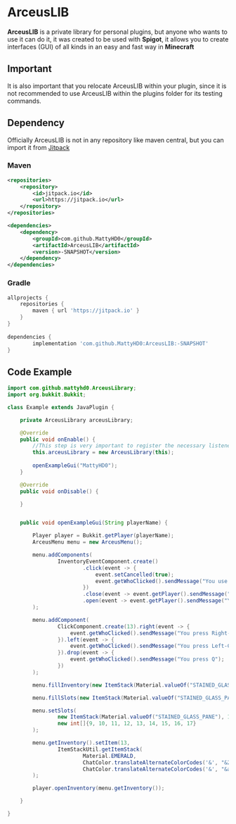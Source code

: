 # ArceusLIB

**ArceusLIB** is a private library for personal plugins, but anyone who wants to use it can do it, it was created to be used with **Spigot**, it allows you to create interfaces (GUI) of all kinds in an easy and fast way in **Minecraft**

## Important

It is also important that you relocate ArceusLIB within your plugin, since it is not recommended to use ArceusLIB within the plugins folder for its testing commands.

## Dependency

Officially ArceusLIB is not in any repository like maven central, but you can import it from [Jitpack](https://jitpack.io/#MattyHD0/ArceusLIB/)

### Maven
```xml
<repositories>
	<repository>
        <id>jitpack.io</id>
        <url>https://jitpack.io</url>
	</repository>
</repositories>
```
```xml
<dependencies>
	<dependency>
	    <groupId>com.github.MattyHD0</groupId>
	    <artifactId>ArceusLIB</artifactId>
	    <version>-SNAPSHOT</version>
	</dependency>
</dependencies>
```
### Gradle

```groovy
allprojects {
	repositories {
		maven { url 'https://jitpack.io' }
	}
}
	
dependencies {
        implementation 'com.github.MattyHD0:ArceusLIB:-SNAPSHOT'
}
```

## Code Example

```java
import com.github.mattyhd0.ArceusLibrary;
import org.bukkit.Bukkit;

class Example extends JavaPlugin {

    private ArceusLibrary arceusLibrary;

    @Override
    public void onEnable() {
        //This step is very important to register the necessary listeners
        this.arceusLibrary = new ArceusLibrary(this);
        
        openExampleGui("MattyHD0");
    }

    @Override
    public void onDisable() {

    }


    public void openExampleGui(String playerName) {

        Player player = Bukkit.getPlayer(playerName);
        ArceusMenu menu = new ArceusMenu();

        menu.addComponents(
                InventoryEventComponent.create()
                        .click(event -> {
                            event.setCancelled(true);
                            event.getWhoClicked().sendMessage("You use action " + event.getClick() + " on slot " + event.getSlot());
                        })
                        .close(event -> event.getPlayer().sendMessage("You closed the menu"))
                        .open(event -> event.getPlayer().sendMessage("You open the menu"))
        );

        menu.addComponent(
                ClickComponent.create(13).right(event -> {
                    event.getWhoClicked().sendMessage("You press Right-Click");
                }).left(event -> {
                    event.getWhoClicked().sendMessage("You press Left-Click");
                }).drop(event -> {
                    event.getWhoClicked().sendMessage("You press Q");
                })
        );

        menu.fillInventory(new ItemStack(Material.valueOf("STAINED_GLASS_PANE"), 1, (byte) 15));

        menu.fillSlots(new ItemStack(Material.valueOf("STAINED_GLASS_PANE"), 1, (byte) 0), 0, 8);

        menu.setSlots(
                new ItemStack(Material.valueOf("STAINED_GLASS_PANE"), 1, (byte) 7),
                new int[]{9, 10, 11, 12, 13, 14, 15, 16, 17}
        );

        menu.getInventory().setItem(13,
                ItemStackUtil.getItemStack(
                        Material.EMERALD,
                        ChatColor.translateAlternateColorCodes('&', "&2&lMagic Emerald"),
                        ChatColor.translateAlternateColorCodes('&', "&aClick to run some Components"))
        );

        player.openInventory(menu.getInventory());

    }

}

```